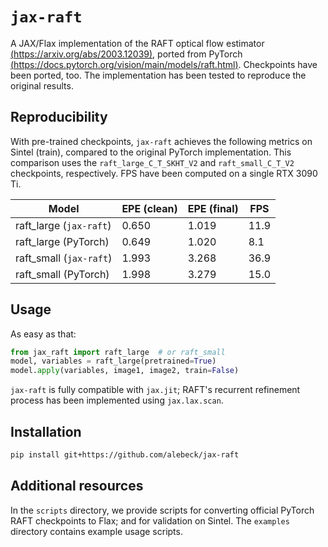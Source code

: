 # `jax-raft`
A JAX/Flax implementation of the RAFT optical flow estimator [(https://arxiv.org/abs/2003.12039)](https://arxiv.org/abs/2003.12039), ported from PyTorch [(https://docs.pytorch.org/vision/main/models/raft.html)](https://docs.pytorch.org/vision/main/models/raft.html). Checkpoints have been ported, too. The implementation has been tested to reproduce the original results. 

## Reproducibility
With pre-trained checkpoints, `jax-raft` achieves the following metrics on Sintel (train), compared to the original PyTorch implementation. This comparison uses the `raft_large_C_T_SKHT_V2` and `raft_small_C_T_V2` checkpoints, respectively. FPS have been computed on a single RTX 3090 Ti.

| Model                   | EPE (clean) | EPE (final) | FPS  |
|-------------------------|-------------|-------------|------|
| raft_large (`jax-raft`) | 0.650       | 1.019       | 11.9 |
| raft_large (PyTorch)    | 0.649       | 1.020       | 8.1  |
| raft_small (`jax-raft`) | 1.993       | 3.268       | 36.9 |
| raft_small (PyTorch)    | 1.998       | 3.279       | 15.0 |

## Usage
As easy as that:
```python
from jax_raft import raft_large  # or raft_small
model, variables = raft_large(pretrained=True)
model.apply(variables, image1, image2, train=False)
```
`jax-raft` is fully compatible with `jax.jit`; RAFT's recurrent refinement process has been implemented using `jax.lax.scan`. 

## Installation
```bash
pip install git+https://github.com/alebeck/jax-raft
```

## Additional resources
In the `scripts` directory, we provide scripts for converting official PyTorch RAFT checkpoints to Flax; and for validation on Sintel. The `examples` directory contains example usage scripts.

